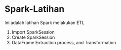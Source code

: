 # Spark-Latihan
Ini adalah latihan Spark melakukan ETL

1. Import SparkSession
2. Create SparkSession
3. DataFrame Extraction process, and Transformation
